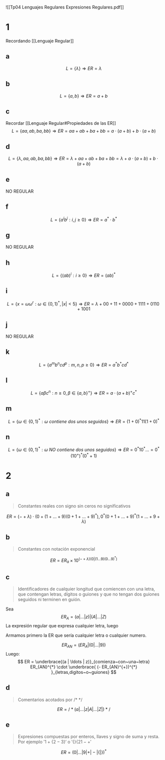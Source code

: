 
![[Tp04 Lenguajes Regulares Expresiones Regulares.pdf]]

# 1
Recordando [[Lenguaje Regular]]

## a
$$L = \{\lambda\} \Rightarrow ER = \lambda$$

## b
$$L = \{a, b\} \Rightarrow ER = a + b$$

## c
Recordar [[Lenguaje Regular#Propiedades de las ER]]
$$L =\{aa, ab, ba, bb\} \Rightarrow ER = aa+ab+ba+bb = a\cdot(a+b)+b\cdot(a+b)$$
## d
$$L =\{\lambda,aa, ab, ba, bb\} \Rightarrow ER =\lambda+ aa+ab+ba+bb = \lambda + a\cdot(a+b)+b\cdot(a+b)$$

## e 
NO REGULAR

## f
$$
L = \{a^{i}b^{j}: i, j \geq 0\} \Rightarrow ER = a^{*}\cdot b^{*}
$$
## g
NO REGULAR

## h
$$
L = \{(ab)^{i}: i \geq 0\} \Rightarrow ER = (ab)^{*}
$$
## i
$$L = \{x =\omega\omega^{r}: \omega \in \{0, 1\}^{*}, |x| \lt 5\} \Rightarrow ER = \lambda + 00+ 11+ 0000+ 1111 + 0110 + 1001$$
## j
NO REGULAR
## k
$$
L = \{a^{m}b^{n}cd^{p}:m, n, p \geq 0\} \Rightarrow ER = a^{*}b^{*}cd^{*}
$$
## l
$$
L = \{a\beta c^{n}: n \geq 0, \beta \in \{a, b\}^{+}\}\Rightarrow ER= a\cdot (a+b)^{+}c^{*}
$$
## m
$$
L = \{\omega \in \{0, 1\}^{*}: \omega~contiene~dos~unos~seguidos\} \Rightarrow ER = (1+0)^{*}11(1+0)^{*}
$$
## n
$$
L = \{\omega \in \{0, 1\}^{*}: \omega~NO~contiene~dos~unos~seguidos\} \Rightarrow ER = 0^{*}10^{*}\ldots =0^{*}(10^{+})^{*}(0^{*} + 1)
$$


# 2

## a
> Constantes reales con signo sin ceros no significativos

$$ER = (- + \lambda) \cdot (0 + (1+\ldots +9)(0+1+\ldots +9)^{*}),0^{*}(0+1+\ldots +9)^{*}(1+\ldots +9 + \lambda)$$
## b
> Constantes con notación exponencial

$$
ER = ER_a \times 10 ^{(- + \lambda) (0 | (1\ldots 9)(0\ldots 9)^{*})}
$$
## c

> Identificadores de cualquier longitud que comiencen con una letra, que contengan letras, dígitos o guiones y que no tengan dos guiones seguidos ni terminen en guión.

Sea 
$$
ER_A = (a|\ldots |z) |(A |\ldots | Z)
$$
La expresión regular que expresa cualquier letra, luego

Armamos primero la ER que sería cualquier letra o cualquier numero.

$$
ER_{AN}= (ER_A | (0 |\ldots |9))
$$
Luego:
$$
ER = 
\underbrace{(a | \ldots | z)}_{comienza~con~una~letra}
ER_{AN}^{*}
\cdot
\underbrace{
	(-  ER_{AN}^{+})^{*}
}_{letras,digitos~o~guiones}
$$

## d
> Comentarios acotados por /\*   \*/

$$
ER = /* (a | \ldots |z|A|\ldots|Z|) */
$$
## e
> Expresiones compuestas por enteros, llaves y signo de suma y resta. Por ejemplo $'1+\{2-3\}'$ o $'\{\}\{21-+'$


$$
ER = (0|\ldots | 9 | +|-|\{|\})^{*}
$$

